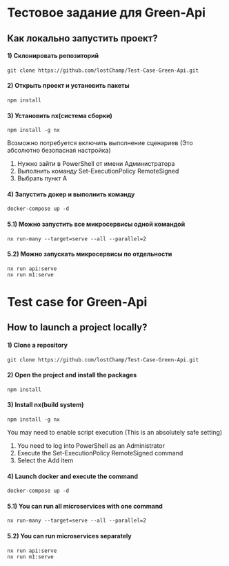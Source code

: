 # Тестовое задание для Green-Api

## Как локально запустить проект?

#### 1) Склонировать репозиторий

```
git clone https://github.com/lostChamp/Test-Case-Green-Api.git
```

#### 2) Открыть проект и установить пакеты

```
npm install
```

#### 3) Установить nx(система сборки)

```
npm install -g nx
```

Возможно потребуется включить выполнение сценариев (Это абсолютно безопасная настройка)

1) Нужно зайти в PowerShell от имени Администратора
2) Выполнить команду Set-ExecutionPolicy RemoteSigned
3) Выбрать пункт A

#### 4) Запустить докер и выполнить команду

```
docker-compose up -d
```

#### 5.1) Можно запустить все микросервисы одной командой

```
nx run-many --target=serve --all --parallel=2
```

#### 5.2) Можно запускать микросервисы по отдельности

```
nx run api:serve
nx run m1:serve
```
# Test case for Green-Api

## How to launch a project locally?

#### 1) Clone a repository

```
git clone https://github.com/lostChamp/Test-Case-Green-Api.git
```

#### 2) Open the project and install the packages

```
npm install
```

#### 3) Install nx(build system)

```
npm install -g nx
```

You may need to enable script execution (This is an absolutely safe setting)

1) You need to log into PowerShell as an Administrator
2) Execute the Set-ExecutionPolicy RemoteSigned command
3) Select the Add item

#### 4) Launch docker and execute the command

```
docker-compose up -d
```

#### 5.1) You can run all microservices with one command

```
nx run-many --target=serve --all --parallel=2
```

#### 5.2) You can run microservices separately

```
nx run api:serve
nx run m1:serve
```
